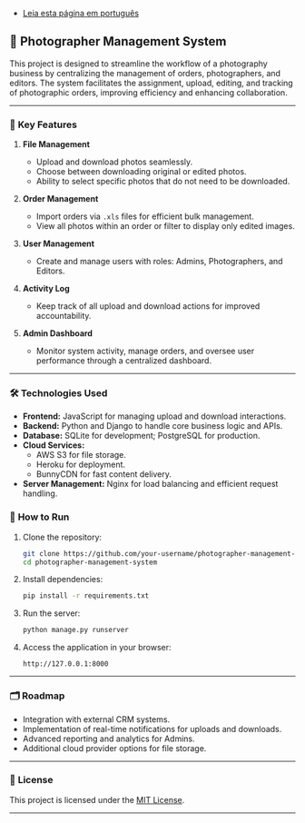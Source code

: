 - [Leia esta página em português](readme.pt.md)

## 📸 Photographer Management System

This project is designed to streamline the workflow of a photography business by centralizing the management of orders, photographers, and editors. The system facilitates the assignment, upload, editing, and tracking of photographic orders, improving efficiency and enhancing collaboration.

---

### 🎯 **Key Features**

1. **File Management**  
   - Upload and download photos seamlessly.
   - Choose between downloading original or edited photos.
   - Ability to select specific photos that do not need to be downloaded.

2. **Order Management**  
   - Import orders via `.xls` files for efficient bulk management.
   - View all photos within an order or filter to display only edited images.

3. **User Management**  
   - Create and manage users with roles: Admins, Photographers, and Editors.

4. **Activity Log**  
   - Keep track of all upload and download actions for improved accountability.

5. **Admin Dashboard**  
   - Monitor system activity, manage orders, and oversee user performance through a centralized dashboard.

---

### 🛠️ **Technologies Used**

- **Frontend:** JavaScript for managing upload and download interactions.
- **Backend:** Python and Django to handle core business logic and APIs.
- **Database:** SQLite for development; PostgreSQL for production.
- **Cloud Services:**  
  - AWS S3 for file storage.  
  - Heroku for deployment.  
  - BunnyCDN for fast content delivery.  
- **Server Management:** Nginx for load balancing and efficient request handling.


### 🚀 **How to Run**

1. Clone the repository:
   ```bash
   git clone https://github.com/your-username/photographer-management-system.git
   cd photographer-management-system
   ```

2. Install dependencies:
   ```bash
   pip install -r requirements.txt
   ```

3. Run the server:
   ```bash
   python manage.py runserver
   ```

4. Access the application in your browser:
   ```
   http://127.0.0.1:8000
   ```

---

### 🗂️ **Roadmap**

- Integration with external CRM systems.
- Implementation of real-time notifications for uploads and downloads.
- Advanced reporting and analytics for Admins.
- Additional cloud provider options for file storage.

---


### 📄 **License**

This project is licensed under the [MIT License](LICENSE).  

---

